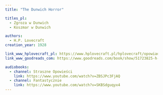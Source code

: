 ```yaml
---
title: "The Dunwich Horror"

titles_pl:
  - Zgroza w Dunwich
  - Koszmar w Dunwich

authors:
  - H.P. Lovecraft
creation_year: 1928

link_www_hplovecraft_pl: https://www.hplovecraft.pl/hplovecraft/opowiadania-nowele-powiesci/the-dunwich-horror/
link_www_goodreads_com: https://www.goodreads.com/book/show/51723825-h-p-lovecraft---the-dunwich-horror

audiobooks:
  - channel: Straszne Opowieści
    link: https://www.youtube.com/watch?v=ZBSJPc3FjAQ
  - channel: Fantastycznie
    link: https://www.youtube.com/watch?v=SKBSdguqyx4
---
```


